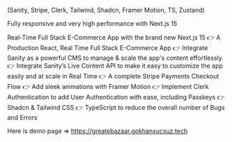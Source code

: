(Sanity, Stripe, Clerk, Tailwind, Shadcn, Framer Motion, TS, Zustand)

Fully responsive and very high performance with Next.js 15

Real-Time Full Stack E-Commerce App with the brand new Next.js 15 
👉 A Production React, Real Time Full Stack E-Commerce App
👉 Integrate Sanity as a powerful CMS to manage & scale the app's content effortlessly.
👉 Integrate Sanity’s Live Content API to make it easy to customize the app easily and at scale in Real Time
👉 A complete Stripe Payments Checkout Flow
👉 Add sleek animations with Framer Motion
👉 Implement Clerk Authentication to add User Authentication with ease, including Passkeys
👉 Shadcn & Tailwind CSS
👉 TypeScript to reduce the overall number of Bugs and Errors

Here is demo page =>  https://greatebazaar.gokhansucsuz.tech
